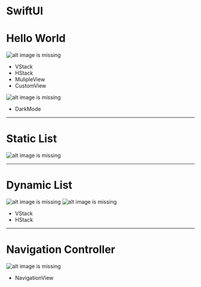 # SwiftUI

# Hello World
![alt image is missing](https://res.cloudinary.com/atifcloud/image/upload/c_scale,h_700/v1566209529/4_suurdn.png)
- VStack
- HStack
- MulipleView
- CustomView

![alt image is missing](https://res.cloudinary.com/atifcloud/image/upload/c_scale,h_700/v1566211750/5_xxelkm.png)
- DarkMode

------------------------------------------------------------------------------------
# Static List
![alt image is missing](https://res.cloudinary.com/atifcloud/image/upload/c_scale,h_700/v1566388868/2_kmz14m.png)

------------------------------------------------------------------------------------
# Dynamic List
![alt image is missing](https://res.cloudinary.com/atifcloud/image/upload/c_scale,h_700/v1566388869/3_syvkbd.png)
![alt image is missing](https://res.cloudinary.com/atifcloud/image/upload/c_scale,h_700/v1566388868/4_ixx1jw.png)

- VStack
- HStack

------------------------------------------------------------------------------------
# Navigation Controller
![alt image is missing](https://res.cloudinary.com/atifcloud/image/upload/c_scale,h_700/v1566388867/1_yizfuq.png)
- NavigationView
